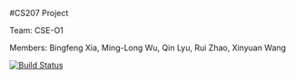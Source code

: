 #CS207 Project

Team: CSE-O1

Members: Bingfeng Xia, Ming-Long Wu, Qin Lyu, Rui Zhao, Xinyuan Wang

[![Build Status](https://travis-ci.org/CSE-O1/cs207project.svg?branch=timeseries)](https://travis-ci.org/CSE-O1/cs207project)
